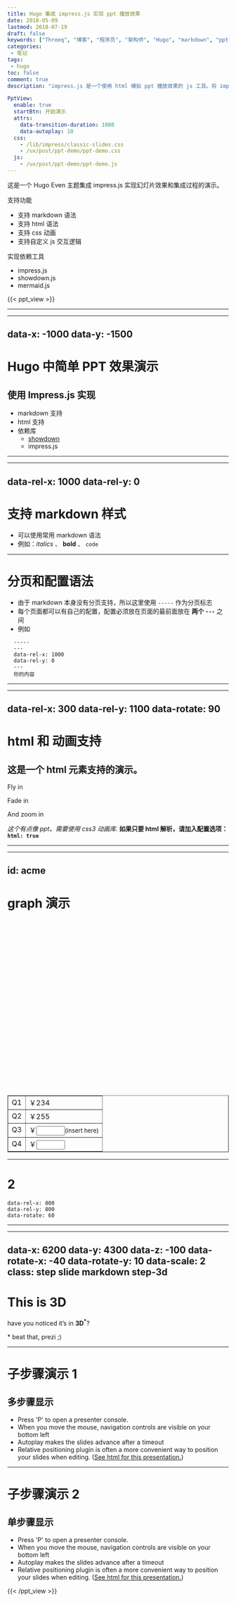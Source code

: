 ```yaml
---
title: Hugo 集成 impress.js 实现 ppt 播放效果
date: 2018-05-09
lastmod: 2018-07-19
draft: false
keywords: ["Threeq", "博客", "程序员", "架构师", "Hugo", "markdown", "ppt", "impress.js"]
categories:
 - 笔记
tags:
 - hugo
toc: false
comment: true
description: "impress.js 是一个使用 html 模拟 ppt 播放效果的 js 工具。将 impress.js 集成到 Hugo 主题中，可以在静态博客中快速做出演示效果，并且将精力集中在内容上，展示效果就交给 impress.js 吧。当然需要实现自定义效果也是非常方便的。"

PptView: 
  enable: true
  startBtn: 开始演示
  attrs:
    data-transition-duration: 1000
    data-autoplay: 10
  css:
    - /lib/impress/classic-slides.css
    - /ux/post/ppt-demo/ppt-demo.css
  js:
    - /ux/post/ppt-demo/ppt-demo.js
---
```



这是一个 Hugo Even 主题集成 impress.js 实现幻灯片效果和集成过程的演示。

支持功能

* 支持 markdown 语法
* 支持 html 语法
* 支持 css 动画
* 支持自定义 js 交互逻辑

实现依赖工具

* impress.js
* showdown.js
* mermaid.js

<!--more-->


{{< ppt_view >}}

-----
---
data-x: -1000
data-y: -1500
---
# Hugo 中简单 PPT 效果演示 
## 使用 Impress.js 实现

* markdown 支持
* html 支持
* 依赖库
  * [showdown](https://github.com/showdownjs/showdown)
  * impress.js

-----

---
data-rel-x: 1000
data-rel-y: 0
---
# 支持 markdown 样式

* 可以使用常用 markdown 语法
* 例如：*italics* 、 **bold** 、 `code`


-----
# 分页和配置语法

* 由于 markdown 本身没有分页支持，所以这里使用 `-----` 作为分页标志
* 每个页面都可以有自己的配置，配置必须放在页面的最前面放在 **两个 `---`** 之间
* 例如
```
  -----
  ---
  data-rel-x: 1000
  data-rel-y: 0
  ---
  你的内容
```

-----
---
data-rel-x: 300 
data-rel-y: 1100 
data-rotate: 90
---
# html 和 动画支持
## 这是一个 html 元素支持的演示。

<p class="fly-in fly-out">Fly in</p>
<p class="fade-in fade-out" style="transition-delay: 2s">Fade in</p>
<p class="zoom-in zoom-out" style="transition-delay: 4s">And zoom in</p>

*这个有点像 ppt。需要使用 css3 动画库.*
**如果只要 html 解析，请加入配置选项： `html: true`**

-----
---
id: acme
---
# graph 演示

<div id="acme-graph-1">
  <div id="acme-graph-bars">
      <div id="acme-graph-q1" class="acme-graph-bar red" style="height: 183.529px;"></div>
      <div id="acme-graph-q2" class="acme-graph-bar blue" style="height: 200px;"></div>
      <div id="acme-graph-q3" class="acme-graph-bar green" style="height: 0px;"></div>
      <div id="acme-graph-q4" class="acme-graph-bar purple" style="height: 0px;"></div>
  </div>
  <div id="acme-graph-bottom"></div>
</div>
<table border="1">
  <tr><td>Q1</td><td id="acme-q1">￥234</td></tr>
  <tr><td>Q2</td><td id="acme-q2">￥255</td></tr>
  <tr><td>Q3</td><td>￥<input id="acme-q3" size="5" oninput="acmeDrawGraph();" /><small>(insert here)</small></td></tr>
  <tr><td>Q4</td><td>￥<input id="acme-q4" size="5" oninput="acmeDrawGraph();" /></td></tr>
</table> 

-----

# 2

```
data-rel-x: 800 
data-rel-y: 800
data-rotate: 60
```

-----

---
data-x: 6200
data-y: 4300
data-z: -100
data-rotate-x: -40
data-rotate-y: 10
data-scale: 2
class: step slide markdown step-3d 
---
# This is 3D
<p>
  <span class="have">have</span> <span class="you">you</span> <span class="noticed">noticed</span> <span class="its">it’s</span> 
  <span class="in">in</span> <b>3D<sup>*</sup></b>?
</p>
<span class="footnote">* beat that, prezi ;)</span> 

-----
# 子步骤演示 1
## 多步骤显示

<ul>
  <li class="substep">Press 'P' to open a presenter console.</li>
  <li class="substep">When you move the mouse, navigation controls are visible on your bottom left</li>
  <li class="substep" data-mode="single">Autoplay makes the slides advance after a timeout</li>
  <li class="substep">Relative positioning plugin is often a more convenient way to position your slides when editing. (<a href="https://github.com/impress/impress.js/blob/master/examples/classic-slides/index.html">See html for this presentation.</a>)</li>
</ul>

-----
# 子步骤演示 2
## 单步骤显示

<ul class="single">
  <li class="substep">Press 'P' to open a presenter console.</li>
  <li class="substep">When you move the mouse, navigation controls are visible on your bottom left</li>
  <li class="substep" data-mode="single">Autoplay makes the slides advance after a timeout</li>
  <li class="substep">Relative positioning plugin is often a more convenient way to position your slides when editing. (<a href="https://github.com/impress/impress.js/blob/master/examples/classic-slides/index.html">See html for this presentation.</a>)</li>
</ul>

<div id="signle-drawing-board-demo">
  <div class="shape"></div>
</div>
{{< /ppt_view >}}
